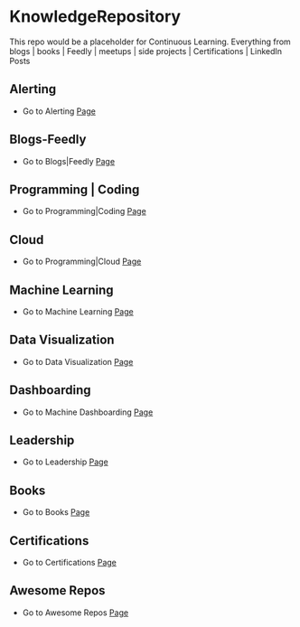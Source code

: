 # KnowledgeRepository
This repo would be a placeholder for Continuous Learning. Everything from blogs | books | Feedly | meetups | side projects | Certifications | LinkedIn Posts 


## Alerting

* Go to Alerting [Page](https://github.com/AdyKalra/KnowledgeRepository/tree/master/Alerting)

## Blogs-Feedly

* Go to Blogs|Feedly [Page](https://github.com/AdyKalra/KnowledgeRepository/tree/master/Blogs-Feedly)

## Programming | Coding

* Go to Programming|Coding [Page](https://github.com/AdyKalra/KnowledgeRepository/tree/master/Programming%7CCoding)

## Cloud

* Go to Programming|Cloud [Page](https://github.com/AdyKalra/KnowledgeRepository/tree/master/Cloud)

## Machine Learning

* Go to Machine Learning [Page](https://github.com/AdyKalra/KnowledgeRepository/tree/master/Machine%20Learning)

## Data Visualization

* Go to Data Visualization [Page](https://github.com/AdyKalra/KnowledgeRepository/tree/master/DataVisualization)

## Dashboarding

* Go to Machine Dashboarding [Page](https://github.com/AdyKalra/KnowledgeRepository/tree/master/Dashboarding)

## Leadership
* Go to Leadership [Page](https://github.com/AdyKalra/KnowledgeRepository/tree/master/Leadership)

## Books

* Go to Books [Page](https://github.com/AdyKalra/KnowledgeRepository/tree/master/Books)

## Certifications

* Go to Certifications [Page](https://github.com/AdyKalra/KnowledgeRepository/tree/master/Certifications)

## Awesome Repos
* Go to Awesome Repos [Page](https://github.com/AdyKalra/KnowledgeRepository/tree/master/AwesomeRepos)

